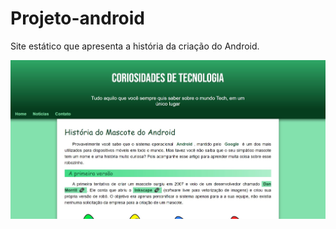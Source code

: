 # Projeto-android
Site estático que apresenta a história da criação do Android.

<img src="./source/imagens/Projeto-android-img.jpg">
